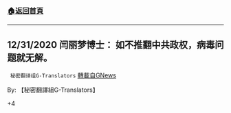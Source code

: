 ###  [:house:返回首頁](https://github.com/ourhimalayas/txt)
---

## 12/31/2020 闫丽梦博士： 如不推翻中共政权，病毒问题就无解。
` 秘密翻译组G-Translators` [轉載自GNews](https://gnews.org/zh-hans/707931/)

By: 【秘密翻譯組G-Translators】

+4
